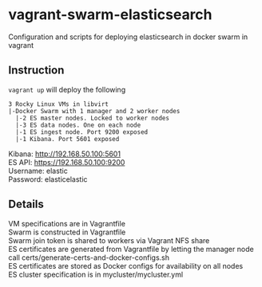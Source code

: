 # vagrant-swarm-elasticsearch
Configuration and scripts for deploying elasticsearch in docker swarm in vagrant

## Instruction
`vagrant up` will deploy the following

```
3 Rocky Linux VMs in libvirt
|-Docker Swarm with 1 manager and 2 worker nodes
  |-2 ES master nodes. Locked to worker nodes
  |-3 ES data nodes. One on each node
  |-1 ES ingest node. Port 9200 exposed
  |-1 Kibana. Port 5601 exposed
```

Kibana: http://192.168.50.100:5601  
ES API: https://192.168.50.100:9200  
Username: elastic  
Password: elasticelastic

## Details
VM specifications are in Vagrantfile  
Swarm is constructed in Vagrantfile  
Swarm join token is shared to workers via Vagrant NFS share  
ES certificates are generated from Vagrantfile by letting the manager node call certs/generate-certs-and-docker-configs.sh  
ES certificates are stored as Docker configs for availability on all nodes  
ES cluster specification is in mycluster/mycluster.yml  